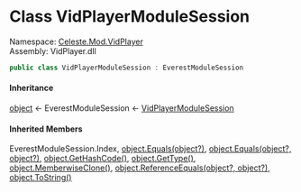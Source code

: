 # <a id="Celeste_Mod_VidPlayer_VidPlayerModuleSession"></a> Class VidPlayerModuleSession

Namespace: [Celeste.Mod.VidPlayer](Celeste.Mod.VidPlayer.md)  
Assembly: VidPlayer.dll  

```csharp
public class VidPlayerModuleSession : EverestModuleSession
```

#### Inheritance

[object](https://learn.microsoft.com/dotnet/api/system.object) ← 
EverestModuleSession ← 
[VidPlayerModuleSession](Celeste.Mod.VidPlayer.VidPlayerModuleSession.md)

#### Inherited Members

EverestModuleSession.Index, 
[object.Equals\(object?\)](https://learn.microsoft.com/dotnet/api/system.object.equals\#system\-object\-equals\(system\-object\)), 
[object.Equals\(object?, object?\)](https://learn.microsoft.com/dotnet/api/system.object.equals\#system\-object\-equals\(system\-object\-system\-object\)), 
[object.GetHashCode\(\)](https://learn.microsoft.com/dotnet/api/system.object.gethashcode), 
[object.GetType\(\)](https://learn.microsoft.com/dotnet/api/system.object.gettype), 
[object.MemberwiseClone\(\)](https://learn.microsoft.com/dotnet/api/system.object.memberwiseclone), 
[object.ReferenceEquals\(object?, object?\)](https://learn.microsoft.com/dotnet/api/system.object.referenceequals), 
[object.ToString\(\)](https://learn.microsoft.com/dotnet/api/system.object.tostring)

